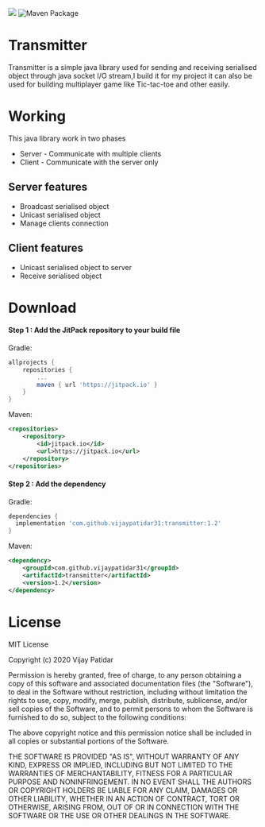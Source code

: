 [![](https://jitpack.io/v/vijaypatidar31/transmitter.svg)](https://jitpack.io/#vijaypatidar31/transmitter)
![Maven Package](https://github.com/vijaypatidar/transmitter/workflows/Maven%20Package/badge.svg)
# Transmitter
Transmitter is a simple java library used for sending and receiving serialised object through java socket I/O stream,I build it for my project it can also be used for building multiplayer game like Tic-tac-toe and other easily.
# Working
This java library work in two phases 
* Server - Communicate with multiple clients
* Client - Communicate with the server only

## Server features 
* Broadcast serialised object
* Unicast serialised object
* Manage clients connection

## Client features 
* Unicast serialised object to server
* Receive serialised object

# Download
#### Step 1 : Add the JitPack repository to your build file
Gradle:
```gradle
allprojects {
    repositories {
        ...
        maven { url 'https://jitpack.io' }
    }
}
```

Maven:
```xml
<repositories>
    <repository>
        <id>jitpack.io</id>
        <url>https://jitpack.io</url>
    </repository>
</repositories>
```

#### Step 2 : Add the dependency

Gradle:
```gradle
dependencies {
  implementation 'com.github.vijaypatidar31:transmitter:1.2'
}
```

Maven:
```xml
<dependency>
    <groupId>com.github.vijaypatidar31</groupId>
    <artifactId>transmitter</artifactId>
    <version>1.2</version>
</dependency>
```
    
# License
MIT License

Copyright (c) 2020 Vijay Patidar

Permission is hereby granted, free of charge, to any person obtaining a copy
of this software and associated documentation files (the "Software"), to deal
in the Software without restriction, including without limitation the rights
to use, copy, modify, merge, publish, distribute, sublicense, and/or sell
copies of the Software, and to permit persons to whom the Software is
furnished to do so, subject to the following conditions:

The above copyright notice and this permission notice shall be included in all
copies or substantial portions of the Software.

THE SOFTWARE IS PROVIDED "AS IS", WITHOUT WARRANTY OF ANY KIND, EXPRESS OR
IMPLIED, INCLUDING BUT NOT LIMITED TO THE WARRANTIES OF MERCHANTABILITY,
FITNESS FOR A PARTICULAR PURPOSE AND NONINFRINGEMENT. IN NO EVENT SHALL THE
AUTHORS OR COPYRIGHT HOLDERS BE LIABLE FOR ANY CLAIM, DAMAGES OR OTHER
LIABILITY, WHETHER IN AN ACTION OF CONTRACT, TORT OR OTHERWISE, ARISING FROM,
OUT OF OR IN CONNECTION WITH THE SOFTWARE OR THE USE OR OTHER DEALINGS IN THE
SOFTWARE.
